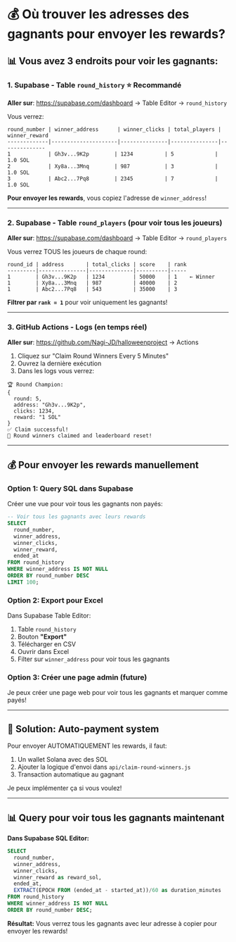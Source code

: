 # 💰 Où trouver les adresses des gagnants pour envoyer les rewards?

## 📊 Vous avez **3 endroits** pour voir les gagnants:

### 1. **Supabase - Table `round_history`** ⭐ Recommandé

**Aller sur**: https://supabase.com/dashboard → Table Editor → `round_history`

Vous verrez:
```
round_number | winner_address      | winner_clicks | total_players | winner_reward
-------------|---------------------|---------------|---------------|--------------
1            | Gh3v...9K2p        | 1234          | 5             | 1.0 SOL
2            | Xy8a...3Mnq        | 987           | 3             | 1.0 SOL
3            | Abc2...7Pq8        | 2345          | 7             | 1.0 SOL
```

**Pour envoyer les rewards**, vous copiez l'adresse de `winner_address`!

---

### 2. **Supabase - Table `round_players`** (pour voir tous les joueurs)

**Aller sur**: https://supabase.com/dashboard → Table Editor → `round_players`

Vous verrez TOUS les joueurs de chaque round:
```
round_id | address       | total_clicks | score    | rank
---------|---------------|--------------|----------|-----
1        | Gh3v...9K2p   | 1234         | 50000    | 1    ← Winner
1        | Xy8a...3Mnq   | 987          | 40000    | 2
1        | Abc2...7Pq8   | 543          | 35000    | 3
```

**Filtrer par `rank = 1`** pour voir uniquement les gagnants!

---

### 3. **GitHub Actions - Logs** (en temps réel)

**Aller sur**: https://github.com/Nagi-JD/halloweenproject → Actions

1. Cliquez sur "Claim Round Winners Every 5 Minutes"
2. Ouvrez la dernière exécution
3. Dans les logs vous verrez:

```
🏆 Round Champion:
{
  round: 5,
  address: "Gh3v...9K2p",
  clicks: 1234,
  reward: "1 SOL"
}
✅ Claim successful!
🎉 Round winners claimed and leaderboard reset!
```

---

## 💰 Pour envoyer les rewards manuellement

### Option 1: Query SQL dans Supabase

Créer une vue pour voir tous les gagnants non payés:

```sql
-- Voir tous les gagnants avec leurs rewards
SELECT 
  round_number,
  winner_address,
  winner_clicks,
  winner_reward,
  ended_at
FROM round_history
WHERE winner_address IS NOT NULL
ORDER BY round_number DESC
LIMIT 100;
```

### Option 2: Export pour Excel

Dans Supabase Table Editor:
1. Table `round_history`
2. Bouton **"Export"**
3. Télécharger en CSV
4. Ouvrir dans Excel
5. Filter sur `winner_address` pour voir tous les gagnants

### Option 3: Créer une page admin (future)

Je peux créer une page web pour voir tous les gagnants et marquer comme payés!

---

## 🔔 Solution: Auto-payment system

Pour envoyer AUTOMATIQUEMENT les rewards, il faut:
1. Un wallet Solana avec des SOL
2. Ajouter la logique d'envoi dans `api/claim-round-winners.js`
3. Transaction automatique au gagnant

Je peux implémenter ça si vous voulez!

---

## 📊 Query pour voir tous les gagnants maintenant

**Dans Supabase SQL Editor:**

```sql
SELECT 
  round_number,
  winner_address,
  winner_clicks,
  winner_reward as reward_sol,
  ended_at,
  EXTRACT(EPOCH FROM (ended_at - started_at))/60 as duration_minutes
FROM round_history
WHERE winner_address IS NOT NULL
ORDER BY round_number DESC;
```

**Résultat:**
Vous verrez tous les gagnants avec leur adresse à copier pour envoyer les rewards!

